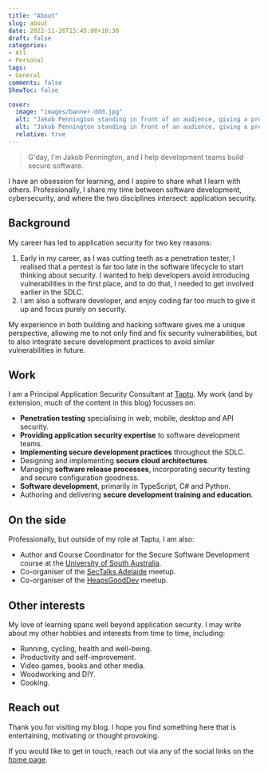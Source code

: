 ```yaml
---
title: "About"
slug: about
date: 2022-11-26T15:45:00+10:30
draft: false
categories:
- All
- Personal
tags:
- General
comments: false
ShowToc: false

cover:
  image: "images/banner-ddd.jpg"
  alt: "Jakob Pennington standing in front of an audience, giving a presentation on DevSecOps at the DDD Adelaide conference."
  alt: "Jakob Pennington standing in front of an audience, giving a presentation on DevSecOps at the DDD Adelaide conference."
  relative: true
---
```


> G'day, I'm Jakob Pennington, and I help development teams build secure software.

I have an obsession for learning, and I aspire to share what I learn with others. Professionally, I share my time between software development, cybersecurity, and where the two disciplines intersect: application security.

## Background

My career has led to application security for two key reasons:
1. Early in my career, as I was cutting teeth as a penetration tester, I realised that a pentest is far too late in the software lifecycle to start thinking about security. I wanted to help developers avoid introducing vulnerabilities in the first place, and to do that, I needed to get involved earlier in the SDLC.
2. I am also a software developer, and enjoy coding far too much to give it up and focus purely on security. 

My experience in both building and hacking software gives me a unique perspective, allowing me to not only find and fix security vulnerabilities, but to also integrate secure development practices to avoid similar vulnerabilities in future.

## Work

I am a Principal Application Security Consultant at [Taptu](https://www.taptu.com.au). My work (and by extension, much of the content in this blog) focusses on:
* **Penetration testing** specialising in web, mobile, desktop and API security.
* **Providing application security expertise** to software development teams.
* **Implementing secure development practices** throughout the SDLC.
* Designing and implementing **secure cloud architectures**.
* Managing **software release processes**, incorporating security testing and secure configuration goodness.
* **Software development**, primarily in TypeScript, C# and Python.
* Authoring and delivering **secure development training and education**.

## On the side

Professionally, but outside of my role at Taptu, I am also:
* Author and Course Coordinator for the Secure Software Development course at the [University of South Australia](https://twitter.com/universitysa).
* Co-organiser of the [SecTalks Adelaide](https://twitter.com/sectalks_ADL) meetup.
* Co-organiser of the [HeapsGoodDev](https://twitter.com/heapsgooddev) meetup.

## Other interests

My love of learning spans well beyond application security. I may write about my other hobbies and interests from time to time, including:
* Running, cycling, health and well-being.
* Productivity and self-improvement.
* Video games, books and other media.
* Woodworking and DIY.
* Cooking.

## Reach out

Thank you for visiting my blog. I hope you find something here that is entertaining, motivating or thought provoking.

If you would like to get in touch, reach out via any of the social links on the [home page](/).
